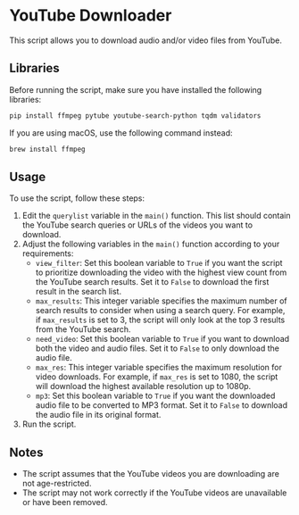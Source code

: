 # YouTube Downloader
This script allows you to download audio and/or video files from YouTube.

## Libraries
Before running the script, make sure you have installed the following libraries:
```bash
pip install ffmpeg pytube youtube-search-python tqdm validators
```
If you are using macOS, use the following command instead:
```bash
brew install ffmpeg
```

## Usage
To use the script, follow these steps:
1. Edit the `querylist` variable in the `main()` function. This list should contain the YouTube search queries or URLs of the videos you want to download.
2. Adjust the following variables in the `main()` function according to your requirements:
   - `view_filter`: Set this boolean variable to `True` if you want the script to prioritize downloading the video with the highest view count from the YouTube search results. Set it to `False` to download the first result in the search list.
   - `max_results`: This integer variable specifies the maximum number of search results to consider when using a search query. For example, if `max_results` is set to 3, the script will only look at the top 3 results from the YouTube search.
   - `need_video`: Set this boolean variable to `True` if you want to download both the video and audio files. Set it to `False` to only download the audio file.
   - `max_res`: This integer variable specifies the maximum resolution for video downloads. For example, if `max_res` is set to 1080, the script will download the highest available resolution up to 1080p.
   - `mp3`: Set this boolean variable to `True` if you want the downloaded audio file to be converted to MP3 format. Set it to `False` to download the audio file in its original format.
3. Run the script.

## Notes
- The script assumes that the YouTube videos you are downloading are not age-restricted.
- The script may not work correctly if the YouTube videos are unavailable or have been removed.
